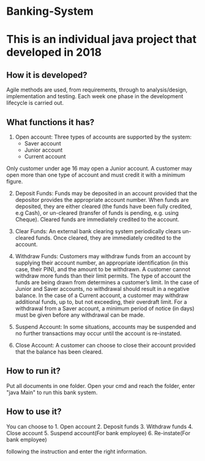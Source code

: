 # Banking-System
This is an individual java project that developed in 2018
=============================

How it is developed?
---
Agile methods are used, from requirements, through to analysis/design, implementation and testing. Each week one phase in the development lifecycle is carried out.

What functions it has? 
-------------------

1. Open account: Three types of accounts are supported by the system: 
	+ Saver account
	+ Junior account
	+ Current account

Only customer under age 16 may open a Junior account. A customer may open more than one type of account and must credit it with a minimum figure.

 2. Deposit Funds: Funds may be deposited in an account provided that the depositor provides the appropriate account number. When funds are deposited, they are either cleared (the funds have been fully credited, e.g Cash), or un-cleared (transfer of funds is pending, e.g. using Cheque). Cleared funds are immediately credited to the
account.

3. Clear Funds: An external bank clearing system periodically clears un-cleared funds. Once cleared, they are immediately credited to the account.


4. Withdraw Funds: Customers may withdraw funds from an account by supplying their account number, an appropriate identification (in this case, their PIN), and the amount to be withdrawn. A customer cannot withdraw more funds than their limit permits. The type of account the funds are being drawn from determines a customer’s limit. In the case of Junior and Saver accounts, no withdrawal should result in a negative balance. In the case of a Current account, a customer may withdraw additional funds, up to, but not exceeding, their overdraft limit. For a withdrawal from a Saver account, a minimum period of notice (in days) must be given before any withdrawal can be made.

5. Suspend Account: In some situations, accounts may be suspended and no further transactions may occur until the account is re-instated.

6. Close Account: A customer can choose to close their account provided that the balance has been cleared.


How to run it? 
-------------------

Put all documents in one folder. Open your cmd and reach the folder, enter "java Main" to run this bank system.

How to use it?
-------------------

You can choose to 
	1. Open account
	2. Deposit funds
	3. Withdraw funds
	4. Close account
	5. Suspend account(For bank employee)
	6. Re-instate(For bank employee)

following the instruction and enter the right information.
